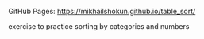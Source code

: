 GitHub Pages: 
https://mikhailshokun.github.io/table_sort/

exercise to practice sorting by categories and numbers
